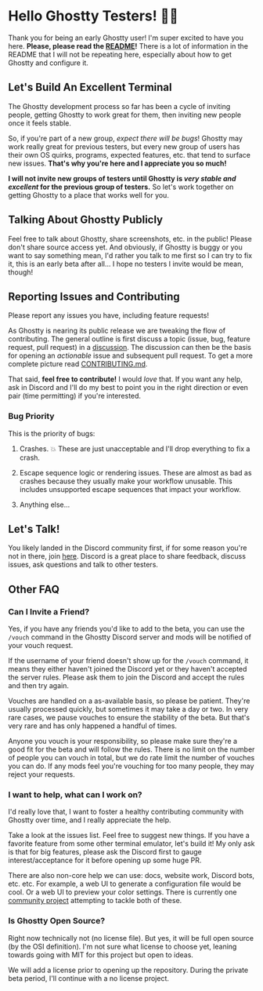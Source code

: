# Hello Ghostty Testers! 👋👻

Thank you for being an early Ghostty user! I'm super excited to have you
here. **Please, please read the [README](https://github.com/ghostty-org/ghostty#readme)!**
There is a lot of information in the README that I will not be repeating here,
especially about how to get Ghostty and configure it.

## Let's Build An Excellent Terminal

The Ghostty development process so far has been a cycle of inviting people,
getting Ghostty to work great for them, then inviting new people once it
feels stable.

So, if you're part of a new group, _expect there will be bugs_!
Ghostty may work really great for previous testers, but every new group of
users has their own OS quirks, programs, expected features, etc. that tend
to surface new issues. **That's why you're here and I appreciate you so much!**

**I will not invite new groups of testers until Ghostty is _very stable and
excellent_ for the previous group of testers.** So let's work together on getting
Ghostty to a place that works well for you.

## Talking About Ghostty Publicly

Feel free to talk about Ghostty, share screenshots, etc. in the public!
Please don't share source access yet. And obviously, if Ghostty is buggy
or you want to say something mean, I'd rather you talk to me first so
I can try to fix it, this is an early beta after all... I hope no testers
I invite would be mean, though!

## Reporting Issues and Contributing

Please report any issues you have, including feature requests!

As Ghostty is nearing its public release we are tweaking the flow of contributing. The general outline is first discuss a topic (issue, bug, feature request, pull request) in a [discussion](https://github.com/ghostty-org/ghostty/discussions). The discussion can then be the basis for opening an _actionable_ issue and subsequent pull request. To get a more complete picture read [CONTRIBUTING.md](https://github.com/ghostty-org/ghostty/blob/main/CONTRIBUTING.md).

That said, **feel free to contribute!** I would _love_ that. If you want
any help, ask in Discord and I'll do my best to point you in the right direction
or even pair (time permitting) if you're interested.

### Bug Priority

This is the priority of bugs:

1. Crashes. 💥 These are just unacceptable and I'll drop everything to
   fix a crash.

2. Escape sequence logic or rendering issues. These are almost as bad as
   crashes because they usually make your workflow unusable. This includes
   unsupported escape sequences that impact your workflow.

3. Anything else...

## Let's Talk!

You likely landed in the Discord community first, if for some reason you're not
in there, join [here](https://discord.gg/ghostty). Discord is a great place to
share feedback, discuss issues, ask questions and talk to other testers.

## Other FAQ

### Can I Invite a Friend?

Yes, if you have any friends you'd like to add to the beta, you can use
the `/vouch` command in the Ghostty Discord server and mods will be notified
of your vouch request.

If the username of your friend doesn't show up for the `/vouch` command,
it means they either haven't joined the Discord yet or they haven't accepted
the server rules. Please ask them to join the Discord and accept the rules
and then try again.

Vouches are handled on a as-available basis, so please be patient. They're
usually processed quickly, but sometimes it may take a day or two. In very
rare cases, we pause vouches to ensure the stability of the beta. But that's
very rare and has only happened a handful of times.

Anyone you vouch is your responsibility, so please make sure they're a good
fit for the beta and will follow the rules. There is no limit on the number
of people you can vouch in total, but we do rate limit the number of vouches
you can do. If any mods feel you're vouching for too many people, they may
reject your requests.

### I want to help, what can I work on?

I'd really love that, I want to foster a healthy contributing community
with Ghostty over time, and I really appreciate the help.

Take a look at the issues list. Feel free to suggest new things. If you
have a favorite feature from some other terminal emulator, let's build it!
My only ask is that for big features, please ask the Discord first to gauge
interest/acceptance for it before opening up some huge PR.

There are also non-core help we can use: docs, website work, Discord bots,
etc. etc. For example, a web UI to generate a configuration file would be
cool. Or a web UI to preview your color settings. There is currently one
[community project](https://github.com/zerebos/ghostty-config) attempting
to tackle both of these.

### Is Ghostty Open Source?

Right now technically not (no license file). But yes, it will be full
open source (by the OSI definition). I'm not sure what license to choose
yet, leaning towards going with MIT for this project but open to ideas.

We will add a license prior to opening up the repository. During the private
beta period, I'll continue with a no license project.

